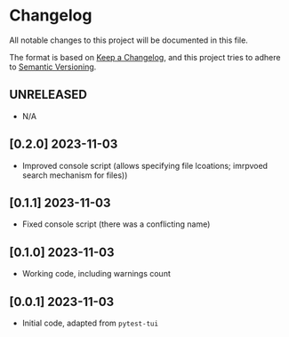 # Changelog

All notable changes to this project will be documented in this file.

The format is based on [Keep a Changelog](https://keepachangelog.com/en/1.0.0/),
and this project tries to adhere to [Semantic Versioning](https://semver.org/spec/v2.0.0.html).

## UNRELEASED
- N/A

## [0.2.0] 2023-11-03
- Improved console script (allows specifying file lcoations; imrpvoed search mechanism for files))

## [0.1.1] 2023-11-03
- Fixed console script (there was a conflicting name)

## [0.1.0] 2023-11-03
- Working code, including warnings count

## [0.0.1] 2023-11-03
- Initial code, adapted from `pytest-tui`
